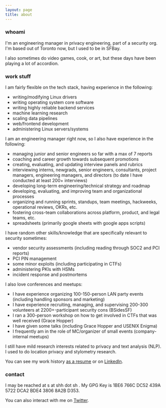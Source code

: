```yaml
---
layout: page
title: about
---
```

### whoami

I'm an engineering manager in privacy engineering, part of a security org. I'm based out of Toronto now, but I used to be in SFBay.

I also sometimes do video games, cook, or art, but these days have been playing a lot of accordion.

### work stuff

I am fairly flexible on the tech stack, having experience in the following:
- writing/modifying Linux drivers
- writing operating system core software
- writing highly reliable backend services
- machine learning research
- scaling data pipelines
- web/frontend development
- administering Linux servers/systems

I am an engineering manager right now, so I also have experience in the following:
- managing junior and senior engineers so far with a max of 7 reports
- coaching and career growth towards subsequent promotions
- creating, evaluating, and updating interview panels and rubrics
- interviewing interns, newgrads, senior engineers, consultants, project managers, engineering managers, and directors (to date I have conducted at least 200+ interviews)
- developing long-term engineering/technical strategy and roadmap
- developing, evaluating, and improving team and organizational processes
- organizing and running sprints, standups, team meetings, hackweeks, operational reviews, OKRs, etc.
- fostering cross-team collaborations across platform, product, and legal teams, etc.
- spreadsheets (primarily google sheets with google apps scripts)

I have random other skills/knowledge that are specifically relevant to security sometimes:
- vendor security assessments (including reading through SOC2 and PCI reports)
- PCI PIN management
- some minor exploits (including participating in CTFs)
- administering PKIs with HSMs
- incident response and postmortems

I also love conferences and meetups:
- I have experience organizing 100-150-person LAN party events (including handling sponsors and marketing)
- I have experience recruiting, managing, and supervising 200-300 volunteers at 2200+-participant security cons (BSidesSF)
- I ran a 300-person workshop on how to get involved in CTFs that was well received (Grace Hopper)
- I have given some talks (including Grace Hopper and USENIX Enigma)
- I frequently am in the role of MC/organizer of small events (company-internal meetups)

I still have mild research interests related to privacy and text analysis (NLP). I used to do location privacy and stylometry research.

You can see my work history [as a resume](/resume.pdf) or on [LinkedIn](https://www.linkedin.com/in/shharvey).

### contact

I may be reached at s at shh dot sh . My GPG Key is 1BE6 766C DC52 439A 5722 DCA2 BDE4 3806 8A2B D353.

You can also interact with me on [Twitter](https://www.twitter.com/worldwise001).
